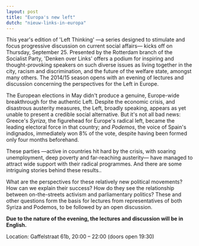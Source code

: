 ```yaml
---
layout: post
title: "Europa's new left"
dutch: "nieuw-links-in-europa"
---
```


This year's edition of 'Left Thinking' —a series designed to stimulate and
focus progressive discussion on current social affairs— kicks off on Thursday,
September 25. Presented by the Rotterdam branch of the Socialist Party, 'Denken
over Links' offers a podium for inspiring and thought-provoking speakers on
such diverse issues as living together in the city, racism and discrimination,
and the future of the welfare state, amongst many others. The 2014/15 season
opens with an evening of lectures and discussion concerning the perspectives
for the Left in Europe.

The European elections in May didn't produce a genuine, Europe-wide
breakthrough for the authentic Left. Despite the economic crisis, and
disastrous austerity measures, the Left, broadly speaking, appears as yet
unable to present a credible social alternative. But it's not all bad news:
Greece's _Syriza_, the figurehead for Europe's radical left, became the
leading electoral force in that country; and _Podemos_, the voice of
Spain's indignados, immediately won 8% of the vote, despite having been formed
only four months beforehand.

These parties —active in countries hit hard by the crisis, with soaring unemployment, 
deep poverty and far-reaching austerity— have managed to attract wide support 
with their radical programmes. And there are some intriguing stories behind these 
results‥

What are the perspectives for these relatively new political movements? How can 
we explain their success? How do they see the relationship between on-the-streets 
activism and parliamentary politics? These and other questions form the basis for 
lectures from representatives of both Syriza and Podemos, to be followed by an 
open discussion.

**Due to the nature of the evening, the lectures and discussion will be in English.**

Location: Gaffelstraat 61b, 20:00 – 22:00 (doors open 19:30)
